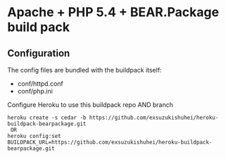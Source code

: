 Apache + PHP 5.4 + BEAR.Package build pack
========================


Configuration
-------------

The config files are bundled with the buildpack itself:

* conf/httpd.conf
* conf/php.ini

Configure Heroku to use this buildpack repo AND branch

    heroku create -s cedar -b https://github.com/exsuzukishuhei/heroku-buildpack-bearpackage.git
     OR
    heroku config:set BUILDPACK_URL=https://github.com/exsuzukishuhei/heroku-buildpack-bearpackage.git


